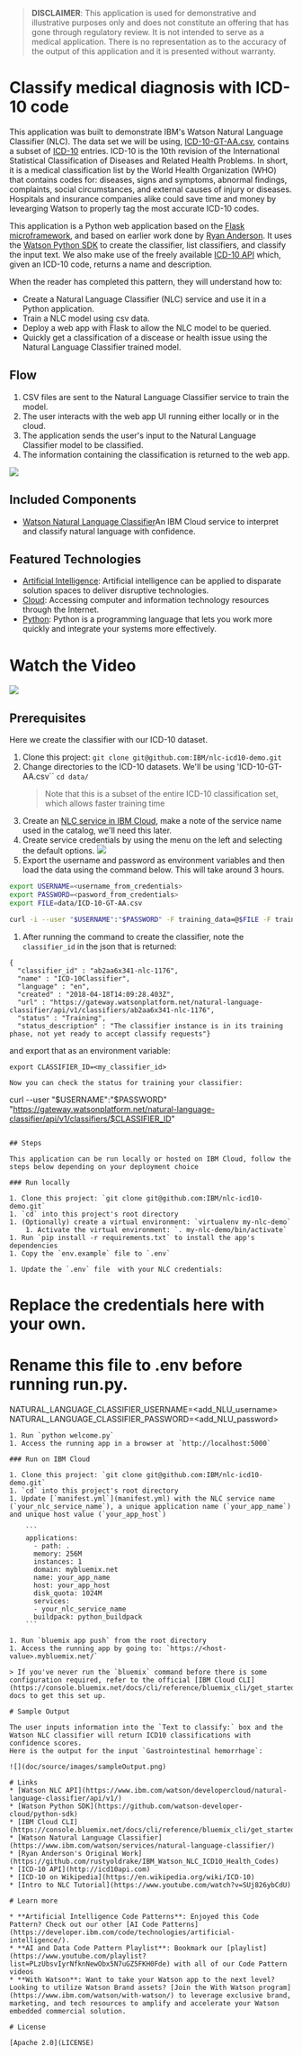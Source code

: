 > **DISCLAIMER**: This application is used for demonstrative and illustrative purposes only and does not constitute an offering that has gone through regulatory review. It is not intended to serve as a medical application. There is no representation as to the accuracy of the output of this application and it is presented without warranty.

# Classify medical diagnosis with ICD-10 code

This application was built to demonstrate IBM's Watson Natural Language Classifier (NLC). The data set we will be using, [ICD-10-GT-AA.csv](data/ICD-10-GT-AA.csv), contains a subset of [ICD-10](https://en.wikipedia.org/wiki/ICD-10) entries. ICD-10 is the 10th revision of the International Statistical Classification of Diseases and Related Health Problems. In short, it is a medical classification list by the World Health Organization (WHO) that contains codes for: diseases, signs and symptoms, abnormal findings, complaints, social circumstances, and external causes of injury or diseases. Hospitals and insurance companies alike could save time and money by levearging Watson to properly tag the most accurate ICD-10 codes.

This application is a Python web application based on the [Flask microframework](http://flask.pocoo.org/), and based on earlier work done by [Ryan Anderson](https://github.com/rustyoldrake/IBM_Watson_NLC_ICD10_Health_Codes). It uses the [Watson Python SDK](https://github.com/watson-developer-cloud/python-sdk) to create the classifier, list classifiers, and classify the input text. We also make use of the freely available [ICD-10 API](http://icd10api.com/) which, given an ICD-10 code, returns a name and description.

When the reader has completed this pattern, they will understand how to:

* Create a Natural Language Classifier (NLC) service and use it in a Python application.
* Train a NLC model using csv data.
* Deploy a web app with Flask to allow the NLC model to be queried.
* Quickly get a classification of a discease or health issue using the Natural Language Classifier trained model.

## Flow

1. CSV files are sent to the Natural Language Classifier service to train the model.
2. The user interacts with the web app UI running either locally or in the cloud.
3. The application sends the user's input to the Natural Language Classifier model to be classified.
4. The information containing the classification is returned to the web app.

![](images/architecture.png)

## Included Components

* [Watson Natural Language Classifier](https://www.ibm.com/watson/services/natural-language-classifier/)An IBM Cloud service to interpret and classify natural language with confidence.

## Featured Technologies

* [Artificial Intelligence](https://medium.com/ibm-data-science-experience): Artificial intelligence can be applied to disparate solution spaces to deliver disruptive technologies.
* [Cloud](https://www.ibm.com/developerworks/learn/cloud/): Accessing computer and information technology resources through the Internet.
* [Python](https://www.python.org/): Python is a programming language that lets you work more quickly and integrate your systems more effectively.

# Watch the Video

[![](https://i.ytimg.com/vi/N0eKEZxdwsQ/hqdefault.jpg)](https://www.youtube.com/watch?v=N0eKEZxdwsQ)

## Prerequisites

Here we create the classifier with our ICD-10 dataset.

1. Clone this project: `git clone git@github.com:IBM/nlc-icd10-demo.git`
1. Change directories to the ICD-10 datasets. We'll be using 'ICD-10-GT-AA.csv``
    `cd data/`
   >Note that this is a subset of the entire ICD-10 classification set, which allows faster training time
1. Create an [NLC service in IBM Cloud](https://console.bluemix.net/catalog/services/natural-language-classifier), make a note of the service name used in the catalog, we'll need this later.
1. Create service credentials by using the menu on the left and selecting the default options.
![](https://github.com/IBM/pattern-images/blob/master/natural-language-classifier/NLCcredentials.png)
1. Export the username and password as environment variables and then load the data using the command below. This will take around 3 hours.

```bash
export USERNAME=<username_from_credentials>
export PASSWORD=<pasword_from_credentials>
export FILE=data/ICD-10-GT-AA.csv

curl -i --user "$USERNAME":"$PASSWORD" -F training_data=@$FILE -F training_metadata="{\"language\":\"en\",\"name\":\"ICD-10Classifier\"}" "https://gateway.watsonplatform.net/natural-language-classifier/api/v1/classifiers"
```
1. After running the command to create the classifier, note the `classifier_id` in the json that is returned:
```
{
  "classifier_id" : "ab2aa6x341-nlc-1176",
  "name" : "ICD-10Classifier",
  "language" : "en",
  "created" : "2018-04-18T14:09:28.403Z",
  "url" : "https://gateway.watsonplatform.net/natural-language-classifier/api/v1/classifiers/ab2aa6x341-nlc-1176",
  "status" : "Training",
  "status_description" : "The classifier instance is in its training phase, not yet ready to accept classify requests"}
```
and export that as an environment variable:
```
export CLASSIFIER_ID=<my_classifier_id>
```
```
Now you can check the status for training your classifier:
```
  curl --user "$USERNAME":"$PASSWORD" "https://gateway.watsonplatform.net/natural-language-classifier/api/v1/classifiers/$CLASSIFIER_ID"
```

## Steps

This application can be run locally or hosted on IBM Cloud, follow the steps below depending on your deployment choice

### Run locally

1. Clone this project: `git clone git@github.com:IBM/nlc-icd10-demo.git`
1. `cd` into this project's root directory
1. (Optionally) create a virtual environment: `virtualenv my-nlc-demo`
    1. Activate the virtual environment: `. my-nlc-demo/bin/activate`
1. Run `pip install -r requirements.txt` to install the app's dependencies
1. Copy the `env.example` file to `.env`

1. Update the `.env` file  with your NLC credentials:
```
# Replace the credentials here with your own.
# Rename this file to .env before running run.py.

NATURAL_LANGUAGE_CLASSIFIER_USERNAME=<add_NLU_username>
NATURAL_LANGUAGE_CLASSIFIER_PASSWORD=<add_NLU_password>
```
1. Run `python welcome.py`
1. Access the running app in a browser at `http://localhost:5000`

### Run on IBM Cloud

1. Clone this project: `git clone git@github.com:IBM/nlc-icd10-demo.git`
1. `cd` into this project's root directory
1. Update [`manifest.yml`](manifest.yml) with the NLC service name (`your_nlc_service_name`), a unique application name (`your_app_name`) and unique host value (`your_app_host`)

    ```
    applications:
      - path: .
      memory: 256M
      instances: 1
      domain: mybluemix.net
      name: your_app_name
      host: your_app_host
      disk_quota: 1024M
      services:
      - your_nlc_service_name
      buildpack: python_buildpack
    ```

1. Run `bluemix app push` from the root directory
1. Access the running app by going to: `https://<host-value>.mybluemix.net/`

> If you've never run the `bluemix` command before there is some configuration required, refer to the official [IBM Cloud CLI](https://console.bluemix.net/docs/cli/reference/bluemix_cli/get_started.html) docs to get this set up.

# Sample Output

The user inputs information into the `Text to classify:` box and the Watson NLC classifier will return ICD10 classifications with confidence scores.
Here is the output for the input `Gastrointestinal hemorrhage`:

![](doc/source/images/sampleOutput.png)

# Links
* [Watson NLC API](https://www.ibm.com/watson/developercloud/natural-language-classifier/api/v1/)
* [Watson Python SDK](https://github.com/watson-developer-cloud/python-sdk)
* [IBM Cloud CLI](https://console.bluemix.net/docs/cli/reference/bluemix_cli/get_started.html)
* [Watson Natural Language Classifier](https://www.ibm.com/watson/services/natural-language-classifier/)
* [Ryan Anderson's Original Work](https://github.com/rustyoldrake/IBM_Watson_NLC_ICD10_Health_Codes)
* [ICD-10 API](http://icd10api.com)
* [ICD-10 on Wikipedia](https://en.wikipedia.org/wiki/ICD-10)
* [Intro to NLC Tutorial](https://www.youtube.com/watch?v=SUj826ybCdU)

# Learn more

* **Artificial Intelligence Code Patterns**: Enjoyed this Code Pattern? Check out our other [AI Code Patterns](https://developer.ibm.com/code/technologies/artificial-intelligence/).
* **AI and Data Code Pattern Playlist**: Bookmark our [playlist](https://www.youtube.com/playlist?list=PLzUbsvIyrNfknNewObx5N7uGZ5FKH0Fde) with all of our Code Pattern videos
* **With Watson**: Want to take your Watson app to the next level? Looking to utilize Watson Brand assets? [Join the With Watson program](https://www.ibm.com/watson/with-watson/) to leverage exclusive brand, marketing, and tech resources to amplify and accelerate your Watson embedded commercial solution.

# License

[Apache 2.0](LICENSE)
